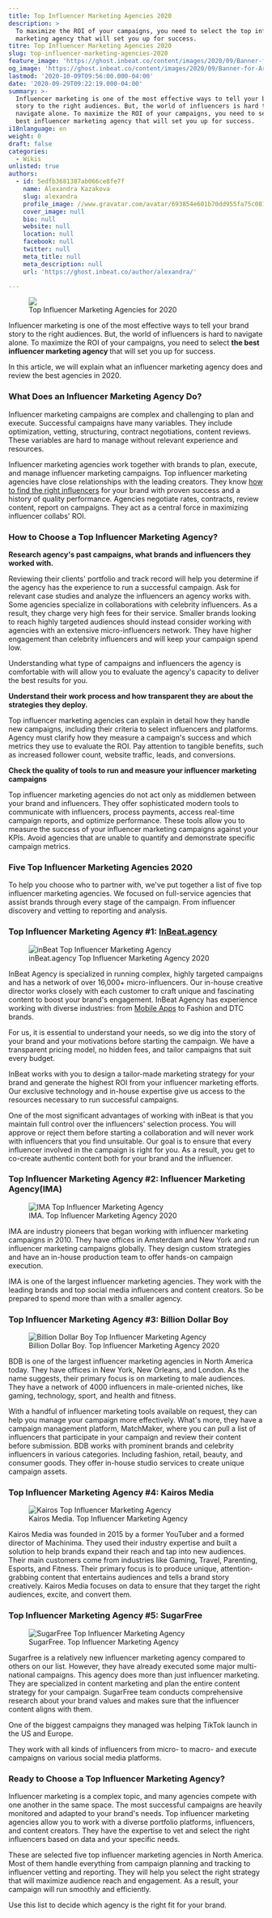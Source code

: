```yaml
---
title: Top Influencer Marketing Agencies 2020
description: >
  To maximize the ROI of your campaigns, you need to select the top influencer
  marketing agency that will set you up for success.
titre: Top Influencer Marketing Agencies 2020
slug: top-influencer-marketing-agencies-2020
feature_image: 'https://ghost.inbeat.co/content/images/2020/09/Banner-for-Articles.png'
og_image: 'https://ghost.inbeat.co/content/images/2020/09/Banner-for-Articles.png'
lastmod: '2020-10-09T09:56:00.000-04:00'
date: '2020-09-29T09:22:19.000-04:00'
summary: >-
  Influencer marketing is one of the most effective ways to tell your brand
  story to the right audiences. But, the world of influencers is hard to
  navigate alone. To maximize the ROI of your campaigns, you need to select the
  best influencer marketing agency that will set you up for success.
i18nlanguage: en
weight: 0
draft: false
categories:
  - Wikis
unlisted: true
authors:
  - id: 5edfb3681387ab066ce8fe7f
    name: Alexandra Kazakova
    slug: alexandra
    profile_image: //www.gravatar.com/avatar/693854e601b70dd955fa75c081340330?s=250&d=mm&r=x
    cover_image: null
    bio: null
    website: null
    location: null
    facebook: null
    twitter: null
    meta_title: null
    meta_description: null
    url: 'https://ghost.inbeat.co/author/alexandra/'

---
```

<figure class="kg-card kg-image-card kg-card-hascaption"><img src="https://ghost.inbeat.co/content/images/size/w1000/2020/09/Top-Influencer-marketing-agencies-2020-1-.jpg" class="kg-image"><figcaption>Top Influencer Marketing Agencies for 2020</figcaption></figure><p>Influencer marketing is one of the most effective ways to tell your brand story to the right audiences. But, the world of influencers is hard to navigate alone. To maximize the ROI of your campaigns, you need to select <strong>the best influencer marketing agency </strong>that will set you up for success.</p><p>In this article, we will explain what an influencer marketing agency does and review the best agencies in 2020.</p><h3 id="what-does-an-influencer-marketing-agency-do">What Does an Influencer Marketing Agency Do?</h3><p>Influencer marketing campaigns are complex and challenging to plan and execute. Successful campaigns have many variables. They include optimization, vetting, structuring, contract negotiations, content reviews. These variables are hard to manage without relevant experience and resources.</p><p>Influencer marketing agencies work together with brands to plan, execute, and manage influencer marketing campaigns. Top influencer marketing agencies have close relationships with the leading creators. They know <a href="https://www.inbeat.co/articles/using-inbeat/">how to find the right influencers</a> for your brand with proven success and a history of quality performance. Agencies negotiate rates, contracts, review content, report on campaigns. They act as a central force in maximizing influencer collabs' ROI.</p><h3 id="how-to-choose-a-top-influencer-marketing-agency">How to Choose a Top Influencer Marketing Agency?</h3><p><strong>Research agency's past campaigns, what brands and influencers they worked with.</strong></p><p>Reviewing their clients' portfolio and track record will help you determine if the agency has the experience to run a successful campaign. Ask for relevant case studies and analyze the influencers an agency works with. Some agencies specialize in collaborations with celebrity influencers. As a result, they charge very high fees for their service. Smaller brands looking to reach highly targeted audiences should instead consider working with agencies with an extensive micro-influencers network. They have higher engagement than celebrity influencers and will keep your campaign spend low.</p><p>Understanding what type of campaigns and influencers the agency is comfortable with will allow you to evaluate the agency's capacity to deliver the best results for you.</p><p><strong>Understand their work process and how transparent they are about the strategies they deploy.</strong></p><p>Top influencer marketing agencies can explain in detail how they handle new campaigns, including their criteria to select influencers and platforms. Agency must clarify how they measure a campaign's success and which metrics they use to evaluate the ROI. Pay attention to tangible benefits, such as increased follower count, website traffic, leads, and conversions.</p><p><strong>Check the quality of tools to run and measure your influencer marketing campaigns</strong></p><p>Top influencer marketing agencies do not act only as middlemen between your brand and influencers. They offer sophisticated modern tools to communicate with influencers, process payments, access real-time campaign reports, and optimize performance. These tools allow you to measure the success of your influencer marketing campaigns against your KPIs. Avoid agencies that are unable to quantify and demonstrate specific campaign metrics.</p><h3 id="five-top-influencer-marketing-agencies-2020">Five Top Influencer Marketing Agencies 2020</h3><p>To help you choose who to partner with, we've put together a list of five top influencer marketing agencies. We focused on full-service agencies that assist brands through every stage of the campaign. From influencer discovery and vetting to reporting and analysis.</p><h3 id="top-influencer-marketing-agency-1-inbeat-agency">Top Influencer Marketing Agency #1: <a href="http://www.inbeat.agency">InBeat.agency</a></h3><figure class="kg-card kg-image-card kg-card-hascaption"><img src="https://lh4.googleusercontent.com/d5pwmJaEHMnYdMnTtPkMMsUdenOn5zUjb-1ztgzyc3_LDfyTDiPfoO7KKNxot4P8qwD-JJwGF2tiF7fXxeML3g5MeBQZZBNSZ8f5Rv7lMS_1tYc0SdmbmbX47Bqj4A" class="kg-image" title="inBeat Top Influencer Marketing Agency"><figcaption>inBeat.agency Top Influencer Marketing Agency 2020</figcaption></figure><p>InBeat Agency is specialized in running complex, highly targeted campaigns and has a network of over 16,000+ micro-influencers. Our in-house creative director works closely with each customer to craft unique and fascinating content to boost your brand's engagement. InBeat Agency has experience working with diverse industries: from <a href="https://inbeat.agency/micro-influencer-marketing-for-mobile-applications/">Mobile Apps</a> to Fashion and DTC brands.</p><p>For us, it is essential to understand your needs, so we dig into the story of your brand and your motivations before starting the campaign. We have a transparent pricing model, no hidden fees, and tailor campaigns that suit every budget.</p><p>InBeat works with you to design a tailor-made marketing strategy for your brand and generate the highest ROI from your influencer marketing efforts. Our exclusive technology and in-house expertise give us access to the resources necessary to run successful campaigns.</p><p>One of the most significant advantages of working with inBeat is that you maintain full control over the influencers' selection process. You will approve or reject them before starting a collaboration and will never work with influencers that you find unsuitable. Our goal is to ensure that every influencer involved in the campaign is right for you. As a result, you get to co-create authentic content both for your brand and the influencer.</p><h3 id="top-influencer-marketing-agency-2-influencer-marketing-agency-ima-">Top Influencer Marketing Agency #2: Influencer Marketing Agency(IMA)</h3><figure class="kg-card kg-image-card kg-card-hascaption"><img src="https://lh6.googleusercontent.com/6OSPTqL4eqb_2ihilCQK_XP-BGrC2Tf3-V0gxKjB3Tmel3XMwAu0aOnCKI76N371NB_IRw82_KZ68wDl4ldWVYfLrOp28Bxmcza9GoFIMv1KBL2hd1tqKhlTu6ZP7w" class="kg-image" title="IMA Top Influencer Marketing Agency"><figcaption>IMA. Top Influencer Marketing Agency 2020</figcaption></figure><p>IMA are industry pioneers that began working with influencer marketing campaigns in 2010. They have offices in Amsterdam and New York and run influencer marketing campaigns globally. They design custom strategies and have an in-house production team to offer hands-on campaign execution.</p><p>IMA is one of the largest influencer marketing agencies. They work with the leading brands and top social media influencers and content creators. So be prepared to spend more than with a smaller agency.</p><h3 id="top-influencer-marketing-agency-3-billion-dollar-boy">Top Influencer Marketing Agency #3: Billion Dollar Boy</h3><figure class="kg-card kg-image-card kg-card-hascaption"><img src="https://lh5.googleusercontent.com/1YTtMMMyu2XwsgQShJ-w8j4Cq0J7b3DkyvbHW9y0e4A3O_S-YwxIidCb45Z2MUga2Q7fOFykgU1PpGap6Wg7YF-ZU8bxAfo4Sh3HqV8g238VxUN-UZhw0EUv6eaO0Q" class="kg-image" title="Billion Dollar Boy Top Influencer Marketing Agency"><figcaption>Billion Dollar Boy. Top Influencer Marketing Agency 2020</figcaption></figure><p>BDB is one of the largest influencer marketing agencies in North America today. They have offices in New York, New Orleans, and London. As the name suggests, their primary focus is on marketing to male audiences. They have a network of 4000 influencers in male-oriented niches, like gaming, technology, sport, and health and fitness.</p><p>With a handful of influencer marketing tools available on request, they can help you manage your campaign more effectively. What's more, they have a campaign management platform, MatchMaker, where you can pull a list of influencers that participate in your campaign and review their content before submission. BDB works with prominent brands and celebrity influencers in various categories. Including fashion, retail, beauty, and consumer goods. They offer in-house studio services to create unique campaign assets.</p><h3 id="top-influencer-marketing-agency-4-kairos-media">Top Influencer Marketing Agency #4: Kairos Media</h3><figure class="kg-card kg-image-card kg-card-hascaption"><img src="https://lh3.googleusercontent.com/qVnURJ3_4yynV-NjDobeGIzGPiLdKYFeOu6sUZVbM08RlyAUCrgCARwASosLQKfY4iOu1LDXrRLHx7MHucpB6hmSDVu15YaGRVSC6JecMqSPgdhZkAG9engL21icJg" class="kg-image" title="Kairos Top Influencer Marketing Agency"><figcaption>Kairos Media. Top Influencer Marketing Agency</figcaption></figure><p>Kairos Media was founded in 2015 by a former YouTuber and a formed director of Machinima. They used their industry expertise and built a solution to help brands expand their reach and tap into new audiences. Their main customers come from industries like Gaming, Travel, Parenting, Esports, and Fitness. Their primary focus is to produce unique, attention-grabbing content that entertains audiences and tells a brand story creatively. Kairos Media focuses on data to ensure that they target the right audiences, excite, and convert them.</p><h3 id="top-influencer-marketing-agency-5-sugarfree">Top Influencer Marketing Agency #5: SugarFree</h3><figure class="kg-card kg-image-card kg-card-hascaption"><img src="https://lh5.googleusercontent.com/uMfhlo_AK5L6q8UnubEn4RgRNts7rnEDHKWNhOX4s2sRxFdQG3c24puln1xL0J0H3sGQB2sZqyUlhDnu3CbZg132nKO4Isj1mnSAuaBYDsFq4gdLKxRtx7m4Zgsq4g" class="kg-image" title="SugarFree Top Influencer Marketing Agency"><figcaption>SugarFree. Top Influencer Marketing Agency&nbsp;</figcaption></figure><p>Sugarfree is a relatively new influencer marketing agency compared to others on our list. However, they have already executed some major multi-national campaigns. This agency does more than just influencer marketing. They are specialized in content marketing and plan the entire content strategy for your campaign. SugarFree team conducts comprehensive research about your brand values and makes sure that the influencer content aligns with them.</p><p>One of the biggest campaigns they managed was helping TikTok launch in the US and Europe.</p><p>They work with all kinds of influencers from micro- to macro- and execute campaigns on various social media platforms.</p><h3 id="ready-to-choose-a-top-influencer-marketing-agency">Ready to Choose a Top Influencer Marketing Agency?</h3><p>Influencer marketing is a complex topic, and many agencies compete with one another in the same space. The most successful campaigns are heavily monitored and adapted to your brand's needs. Top influencer marketing agencies allow you to work with a diverse portfolio platforms, influencers, and content creators. They have the expertise to vet and select the right influencers based on data and your specific needs.</p><p>These are selected five top influencer marketing agencies in North America. Most of them handle everything from campaign planning and tracking to influencer vetting and reporting. They will help you select the right strategy that will maximize audience reach and engagement. As a result, your campaign will run smoothly and efficiently.</p><p>Use this list to decide which agency is the right fit for your brand.</p>
